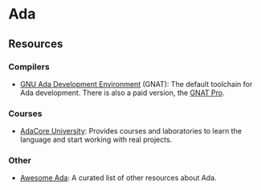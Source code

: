 Ada
===

Resources
---------

### Compilers ###

 - [GNU Ada Development Environment](http://www.getadanow.com/) (GNAT):
   The default toolchain for Ada development.
   There is also a paid version, the [GNAT Pro](https://www.adacore.com/gnatpro).

### Courses ###

 - [AdaCore University](http://university.adacore.com/):
   Provides courses and laboratories to learn the language and start working
   with real projects.

### Other ###

 - [Awesome Ada](https://github.com/ohenley/awesome-ada):
   A curated list of other resources about Ada.
